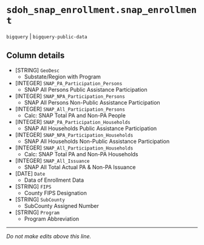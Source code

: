 # `sdoh_snap_enrollment.snap_enrollment`
`bigquery` | `bigquery-public-data`

## Column details
* [STRING]    `GeoDesc`
  - Substate/Region with Program
* [INTEGER]   `SNAP_PA_Participation_Persons`
  - SNAP All Persons Public Assistance Participation
* [INTEGER]   `SNAP_NPA_Participation_Persons`
  - SNAP All Persons Non-Public Assistance Participation
* [INTEGER]   `SNAP_All_Participation_Persons`
  - Calc: SNAP Total PA and Non-PA People
* [INTEGER]   `SNAP_PA_Participation_Households`
  - SNAP All Households Public Assistance Participation
* [INTEGER]   `SNAP_NPA_Participation_Households`
  - SNAP All Households Non-Public Assistance Participation
* [INTEGER]   `SNAP_All_Participation_Households`
  - Calc: SNAP Total PA and Non-PA Households
* [INTEGER]   `SNAP_All_Issuance`
  - SNAP All Total Actual PA & Non-PA Issuance
* [DATE]      `Date`
  - Data of Enrollment Data
* [STRING]    `FIPS`
  - County FIPS Designation
* [STRING]    `SubCounty`
  - SubCounty Assigned Number
* [STRING]    `Program`
  - Program Abbreviation

-------------------------------------------------------------------------------
*Do not make edits above this line.*
